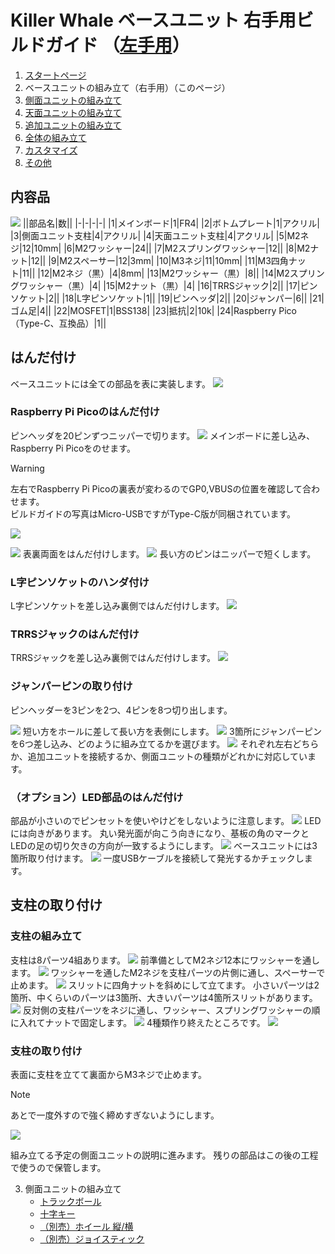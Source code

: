 # Killer Whale ベースユニット 右手用ビルドガイド （[左手用](../左手用/2_ベースユニット.md)）

1. [スタートページ](../README.md)
2. ベースユニットの組み立て（右手用）（このページ）
3. [側面ユニットの組み立て](../右手用/3_側面ユニット_トラックボール.md)
4. [天面ユニットの組み立て](../右手用/4_天面ユニット.md)
5. [追加ユニットの組み立て](../右手用/5_追加ユニット.md)
6. [全体の組み立て](../右手用/6_全体の組み立て.md)
7. [カスタマイズ](../右手用/7_カスタマイズ.md)
8. [その他](../右手用/8_その他.md)


## 内容品
![](../img/2_base_r/2_1_contents.jpg)
||部品名|数||
|-|-|-|-|
|1|メインボード|1|FR4|
|2|ボトムプレート|1|アクリル|
|3|側面ユニット支柱|4|アクリル|
|4|天面ユニット支柱|4|アクリル|
|5|M2ネジ|12|10mm|
|6|M2ワッシャー|24||
|7|M2スプリングワッシャー|12||
|8|M2ナット|12||
|9|M2スペーサー|12|3mm|
|10|M3ネジ|11|10mm|
|11|M3四角ナット|11||
|12|M2ネジ（黒）|4|8mm|
|13|M2ワッシャー（黒）|8||
|14|M2スプリングワッシャー（黒）|4|
|15|M2ナット（黒）|4|
|16|TRRSジャック|2||
|17|ピンソケット|2||
|18|L字ピンソケット|1||
|19|ピンヘッダ|2||
|20|ジャンパー|6||
|21|ゴム足|4||
|22|MOSFET|1|BSS138|
|23|抵抗|2|10k|
|24|Raspberry Pico（Type-C、互換品）|1||

## はんだ付け
ベースユニットには全ての部品を表に実装します。
![](../img/2_base_r/2_2_overall.jpg)
### Raspberry Pi Picoのはんだ付け
ピンヘッダを20ピンずつニッパーで切ります。
![](../img/2_base_r/2_3_pin_header.jpg)
メインボードに差し込み、Raspberry Pi Picoをのせます。

> [!WARNING]
> 左右でRaspberry Pi Picoの裏表が変わるのでGP0,VBUSの位置を確認して合わせます。  
> ビルドガイドの写真はMicro-USBですがType-C版が同梱されています。


![](../img/2_base_r/2_4_raspberry_pi_pico_1.jpg)

![](../img/2_base_r/2_5_raspberry_pi_pico_2.jpg)
表裏両面をはんだ付けします。
![](../img/2_base_r/2_6_raspberry_pi_pico_3.jpg)
長い方のピンはニッパーで短くします。

### L字ピンソケットのハンダ付け
L字ピンソケットを差し込み裏側ではんだ付けします。
![](../img/2_base_r/2_7_angle_sockert.jpg)

### TRRSジャックのはんだ付け
TRRSジャックを差し込み裏側ではんだ付けします。
![ ](../img/2_base_r/2_8_trrs.jpg)

### ジャンパーピンの取り付け
ピンヘッダーを3ピンを2つ、4ピンを8つ切り出します。

![](../img/2_base_r/2_9_pin_header_1.jpg)
短い方をホールに差して長い方を表側にします。
![](../img/2_base_r/2_10_pin_header_2.jpg)
3箇所にジャンパーピンを6つ差し込み、どのように組み立てるかを選びます。
![](../img/2_base_r/2_11_jumper.jpg)
それぞれ左右どちらか、追加ユニットを接続するか、側面ユニットの種類がどれかに対応しています。


### （オプション）LED部品のはんだ付け
部品が小さいのでピンセットを使いやけどをしないように注意します。
![](../img/2_base_r/2_12_mosfet.jpg)
LEDには向きがあります。  丸い発光面が向こう向きになり、基板の角のマークとLEDの足の切り欠きの方向が一致するようにします。
![](../img/c_led.jpg)
ベースユニットには3箇所取り付けます。
![](../img/2_base_r/2_13_sk6812mini_e.jpg)
一度USBケーブルを接続して発光するかチェックします。

## 支柱の取り付け

### 支柱の組み立て
支柱は8パーツ4組あります。
![](../img/2_base_r/2_14_pillars.jpg)
前準備としてM2ネジ12本にワッシャーを通します。
![](../img/2_base_r/2_15_m2screw.jpg)
ワッシャーを通したM2ネジを支柱パーツの片側に通し、スペーサーで止めます。
![](../img/2_base_r/2_16_pillar_1.jpg)
スリットに四角ナットを斜めにして立てます。  小さいパーツは2箇所、中くらいのパーツは3箇所、大きいパーツは4箇所スリットがあります。
![](../img/2_base_r/2_17_pillar_2.jpg)
反対側の支柱パーツをネジに通し、ワッシャー、スプリングワッシャーの順に入れてナットで固定します。
![](../img/2_base_r/2_18_pillar_3.jpg)
4種類作り終えたところです。
![](../img/2_base_r/2_19_pillars_complete.jpg)


### 支柱の取り付け
表面に支柱を立てて裏面からM3ネジで止めます。
> [!NOTE]
> あとで一度外すので強く締めすぎないようにします。

![](../img/2_base_r/2_20_base_complete.jpg)


組み立てる予定の側面ユニットの説明に進みます。
残りの部品はこの後の工程で使うので保管します。

3. 側面ユニットの組み立て
   - [トラックボール](../右手用/3_側面ユニット_トラックボール.md)
   - [十字キー](../右手用/3_側面ユニット_十字キー.md)
   - [（別売）ホイール 縦/横](../右手用/3_側面ユニット_ホイール.md)
   - [（別売）ジョイスティック](../右手用/3_側面ユニット_ジョイスティック.md)
